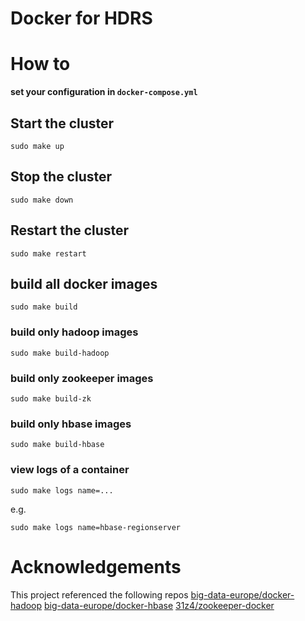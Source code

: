# Docker for HDRS

# How to
**set your configuration in `docker-compose.yml`**

## Start the cluster
```
sudo make up
```
## Stop the cluster
```
sudo make down
```

## Restart the cluster
```
sudo make restart
```

## build all docker images
```
sudo make build
```
### build only hadoop images
```
sudo make build-hadoop
```
### build only zookeeper images
```
sudo make build-zk
```
### build only hbase images
```
sudo make build-hbase
```

### view logs of a container
```
sudo make logs name=...
```
e.g.
```
sudo make logs name=hbase-regionserver
```

# Acknowledgements
This project referenced the following repos
[big-data-europe/docker-hadoop](https://github.com/big-data-europe/docker-hadoop)
[big-data-europe/docker-hbase](https://github.com/big-data-europe/docker-hbase/tree/master/distributed)
[31z4/zookeeper-docker](https://github.com/31z4/zookeeper-docker/issues)
